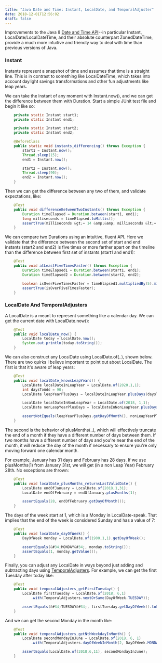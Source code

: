 ```yaml
---
title: "Java Date and Time: Instant, LocalDate, and TemporalAdjuster"
date: 2018-12-01T12:56:02
draft: false
---
```


Improvements to the Java 8 [Date and Time API](https://docs.oracle.com/javase/tutorial/datetime/iso/index.html)--in particular Instant, LocalDate/LocalDateTime, and their absolute counterpart ZonedDateTime, provide a much more intuitive and friendly way to deal with time than previous versions of Java.

### Instant

Instants represent a snapshot of time and assumes that time is a straight line. This is in contrast to something like LocalDateTime, which takes into account daylight savings transformations and other fun adjustments like leap years.

We can take the Instant of any moment with Instant.now(), and we can get the difference between them with Duration. Start a simple JUnit test file and begin it like so:

```java
    private static Instant start1;
    private static Instant end1;

    private static Instant start2;
    private static Instant end2;

    @BeforeClass
    public static void instants_differencing() throws Exception {
        start1 = Instant.now();
        Thread.sleep(15);
        end1 = Instant.now();

        start2 = Instant.now();
        Thread.sleep(90);
        end2 = Instant.now();
    }
```

Then we can get the difference between any two of them, and validate expectations, like:

```java
    @Test
    public void differenceBetweenTwoInstants() throws Exception {
        Duration timeElapsed = Duration.between(start1, end1);
        long milliseconds = timeElapsed.toMillis();
        assertTrue(milliseconds &gt;= 14 &amp;&amp; milliseconds &lt;= 16);
    }
```

We can compare two Durations using an intuitive, fluent API. Here we validate that the difference between the second set of start and end instants (start2 and end2) is five times or more farther apart on the timeline than the difference between first set of instants (start1 and end1):

```java
    @Test
    public void atLeastFiveTimesFaster() throws Exception {
        Duration timeElapsed1 = Duration.between(start1, end1);
        Duration timeElapsed2 = Duration.between(start2, end2);

        boolean isOverFiveTimesFaster = timeElapsed1.multipliedBy(5).minus(timeElapsed2).isNegative();
        assertTrue(isOverFiveTimesFaster);
    }
```

### LocalDate And TemporalAdjusters

A LocalDate is a meant to represent something like a calendar day. We can get the current date with LocalDate.now():

```java
    @Test
    public void localDate_now() {
        LocalDate today = LocalDate.now();
        System.out.println(today.toString());
    }

```

We can also construct any LocalDate using LocalDate.of(..), shown below. There are two quirks I believe important to point out about LocalDate. The first is that it&#39;s aware of leap years:

```java
    @Test
    public void localDate_knowsLeapYears() {
        LocalDate localDateInLeapYear = LocalDate.of(2020,1,1);
        int daysToAdd = 90;
        LocalDate leapYearPlusDays = localDateInLeapYear.plusDays(daysToAdd);

        LocalDate localDateInNonLeapYear = LocalDate.of(2018, 1,1);
        LocalDate nonLeapYearPlusDays = localDateInNonLeapYear.plusDays(daysToAdd);

        assertNotEquals(leapYearPlusDays.getDayOfMonth(), nonLeapYearPlusDays.getDayOfMonth());
    }

```

The second is the behavior of plusMonths(..), which will effectively truncate the end of a month if they have a different number of days between them. If two months have a different number of days and you&#39;re near the end of the month, it will reduce the day of the month if necessary to ensure you&#39;re only moving forward one calendar month.

For example, January has 31 days and February has 28 days. If we use plusMonths(1) from January 31st, we will get (in a non Leap Year) February 28th. No exceptions are thrown:

```java
    @Test
    public void localDate_plusMonths_returnsLastValidDate() {
        LocalDate endOfJanuary = LocalDate.of(2018,1,31);
        LocalDate endOfFebruary = endOfJanuary.plusMonths(1);

        assertEquals(28, endOfFebruary.getDayOfMonth());
    }

```

The days of the week start at 1, which is a Monday in LocalDate-speak. That implies that the end of the week is considered Sunday and has a value of 7:

```java
    @Test
    public void localDate_dayOfWeek() {
        DayOfWeek monday = LocalDate.of(1900,1,1).getDayOfWeek();

        assertEquals(&#34;MONDAY&#34;, monday.toString());
        assertEquals(1, monday.getValue());
    }

```

Finally, you can adjust any LocalDate in ways beyond just adding and subtracting days using [TemporalAdjusters](https://docs.oracle.com/javase/8/docs/api/java/time/temporal/TemporalAdjusters.html). For example, we can get the first Tuesday after today like:

```java
    @Test
    public void temporalAdjusters_getFirstTuesday() {
        LocalDate firstTuesday = LocalDate.of(2018, 6,1)
            .with(TemporalAdjusters.nextOrSame(DayOfWeek.TUESDAY));

        assertEquals(&#34;TUESDAY&#34;, firstTuesday.getDayOfWeek().toString());
    }

```

And we can get the second Monday in the month like:

```java
    @Test
    public void temporalAdjusters_getNthWeekdayInMonth() {
        LocalDate secondMondayInJune = LocalDate.of(2018, 6, 1)
            .with(TemporalAdjusters.dayOfWeekInMonth(2, DayOfWeek.MONDAY));

        assertEquals(LocalDate.of(2018,6,11), secondMondayInJune);
    }

```
